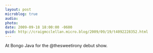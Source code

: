 ```yaml
---
layout: post
microblog: true
audio: 
photo: 
date: 2009-09-18 18:00:00 -0600
guid: http://craigmcclellan.micro.blog/2009/09/19/t4092228352.html
---
```

At Bongo Java for the @thesweetirony debut show.
